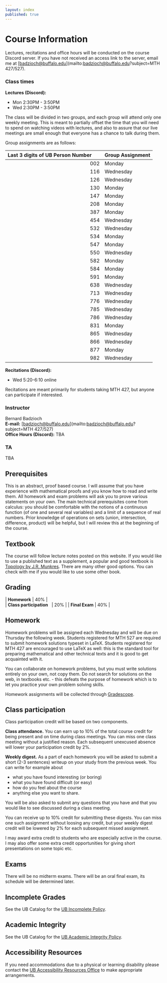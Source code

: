```yaml
---
layout: index
published: true
---
```



# Course Information

Lectures, recitations and office hours will be conducted on the course
Discord server. If you have not received an access link to the
server, email me at [badzioch@buffalo.edu](mailto:badzioch@buffalo.edu?subject=MTH 427/527).  

### Class times

**Lectures (Discord):**  
* Mon 2:30PM - 3:50PM
* Wed 2:30PM - 3:50PM   

The class will be divided in two groups, and each group will attend only
one weekly meeting. This is meant to partially offset the time that you will
need to spend on watching videos with lectures, and also to assure that our
live meetings are small enough that everyone has a chance to talk during them.

Group assignments are as follows:



| Last 3 digits of UB Person Number &nbsp; &nbsp; &nbsp; | Group Assignment|
| ---: | :---       |
| 002  | Monday     |
| 116  | Wednesday  |
| 126  | Wednesday  |
| 130  | Monday     |
| 147  | Monday     |
| 208  | Monday     |
| 387  | Monday     |
| 454  | Wednesday  |
| 532  | Wednesday  |
| 534  | Monday     |
| 547  | Monday     |
| 550  | Wednesday  |
| 582  | Monday     |
| 584  | Monday     |
| 591  | Monday     |
| 638  | Wednesday  |
| 713  | Wednesday  |
| 776  | Wednesday  |
| 785  | Wednesday  |
| 786  | Wednesday  |
| 831  | Monday     |
| 865  | Wednesday  |
| 866  | Wednesday  |
| 877  | Monday     |
| 982  | Wednesday  |



**Recitations (Discord):**
* Wed 5:20-6:10 online

Recitations are meant primarily for students taking MTH 427, but anyone can
participate if interested.   

### Instructor

Bernard Badzioch  
**E-mail:** [badzioch@buffalo.edu](mailto:badzioch@buffalo.edu?subject=MTH 427/527)  
**Office Hours (Discord):** TBA


### TA

TBA

## Prerequisites

This is an abstract, proof based course. I will assume that you have experience
with mathematical proofs and you know how to read and write them. All homework
and exam problems will ask you to prove various statements on your own. The main
technical prerequisites come from calculus: you should be comfortable with the
notions of a continuous function (of one and several real variables) and a limit
of a sequence of real numbers. Prior knowledge of operations on sets (union,
intersection, difference, product)  will be helpful, but I will review this at
the beginning of the course.


## Textbook

The course will follow lecture notes posted on this website.
If you would like to use a published text as a supplement, a popular and good
textbook is [Topology by J.R. Munkres](https://www.amazon.com/Topology-2nd-Economy-James-Munkres/dp/8120320468/ref=pd_cp_14_1?_encoding=UTF8&pd_rd_i=8120320468&pd_rd_r=4VZWC9KGC5G31YR4T9ZA&pd_rd_w=5hg0t&pd_rd_wg=60htE&psc=1&refRID=4VZWC9KGC5G31YR4T9ZA).
There are many other good options. You can check with me if you would like to
use some other book.

## Grading

| **Homework**                   | 40% |  
| **Class participation** &nbsp; | 20% |
| **Final Exam**                 | 40% |  


## Homework

Homework problems will be assigned each Wednesday and will be due on Thursday
the following week. Students registered for MTH 527 are required to submit homework solutions
typeset in LaTeX. Students registered for MTH 427 are encouraged to use LaTeX as
well: this is the standard tool for preparing mathematical and other technical texts
and it is good to get acquainted with it.

You can collaborate on homework problems, but you must write solutions entirely on your
own, not copy them. Do not search for solutions on the web, in textbooks etc. -
this defeats the purpose of homework which is to let you practice your own problem
solving skills.

Homework assignments will be collected through [Gradescope](https://www.gradescope.com).

## Class participation

Class participation credit will be based on two components.

**Class attendance.** You can earn up to 10% of the total course credit
for being present and on time during class meetings. You can miss one
class meeting without a justified reason. Each subsequent unexcused absence
will lower your participation credit by 2%.

**Weekly digest.** As a part of each homework you will be asked to submit
a short (2-3 sentences) writeup on your study from the previous week.
You can write for example about

* what you have found interesting (or boring)
* what you have found difficult (or easy)
* how do you feel about the course
* anything else you want to share.

You will be also asked to submit any questions that you have and that
you would like to see discussed during a class meeting.  

You can receive up to 10% credit for submitting these digests. You can miss one
such assignment without loosing any credit, but your weekly digest credit will be
lowered by 2% for each subsequent missed assignment.   

I may award extra credit to students who are especially active in the course.
I may also offer some extra credit opportunities for giving short presentations
on some topic etc.


## Exams

There will be no midterm exams. There will be an oral final exam, its schedule
will be determined later.   


## Incomplete Grades

See the UB Catalog for the [UB Incomplete Policy](https://catalog.buffalo.edu/policies/explanation.html).


## Academic Integrity

See the UB Catalog for the [UB Academic Integrity Policy](https://catalog.buffalo.edu/policies/integrity.html).


## Accessibility Resources

If you need accommodations due to a physical or learning disability please contact the
[UB Accessibility Resources Office](https://www.buffalo.edu/studentlife/who-we-are/departments/accessibility.html)
to make appropriate arrangements.
